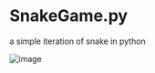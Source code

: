 # SnakeGame.py
a simple iteration of snake in python

![image](https://github.com/Alex-Unnippillil/SnakeGame.py/assets/24538548/89adf9a9-e2e7-4085-b967-d2ae270c294c)

